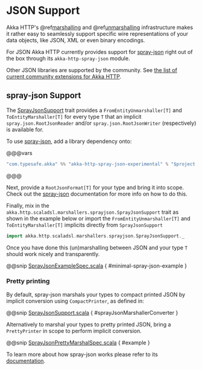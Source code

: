 <a id="akka-http-spray-json"></a>
# JSON Support

Akka HTTP's @ref[marshalling](marshalling.md#http-marshalling-scala) and @ref[unmarshalling](unmarshalling.md#http-unmarshalling-scala)
infrastructure makes it rather easy to seamlessly support specific wire representations of your data objects, like JSON,
XML or even binary encodings.

For JSON Akka HTTP currently provides support for [spray-json] right out of the box through its `akka-http-spray-json` module.

Other JSON libraries are supported by the community.
See [the list of current community extensions for Akka HTTP](http://akka.io/community/#extensions-to-akka-http).

## spray-json Support

The [SprayJsonSupport](@github@/akka-http-marshallers-scala/akka-http-spray-json/src/main/scala/akka/http/scaladsl/marshallers/sprayjson/SprayJsonSupport.scala) trait provides a `FromEntityUnmarshaller[T]` and `ToEntityMarshaller[T]` for every type `T`
that an implicit `spray.json.RootJsonReader` and/or `spray.json.RootJsonWriter` (respectively) is available for.

To use [spray-json], add a library dependency onto:

@@@vars
```sbt
"com.typesafe.akka" %% "akka-http-spray-json-experimental" % "$project.version$"`
```
@@@

Next, provide a `RootJsonFormat[T]` for your type and bring it into scope. Check out the [spray-json] documentation for more info on how to do this.

Finally, mix in the `akka.http.scaladsl.marshallers.sprayjson.SprayJsonSupport` trait as shown in the example below or import the `FromEntityUnmarshaller[T]` and `ToEntityMarshaller[T]`
implicits directly from `SprayJsonSupport`

```scala
import akka.http.scaladsl.marshallers.sprayjson.SprayJsonSupport._
```

Once you have done this (un)marshalling between JSON and your type `T` should work nicely and transparently.

@@snip [SprayJsonExampleSpec.scala](../../../../../test/scala/docs/http/scaladsl/SprayJsonExampleSpec.scala) { #minimal-spray-json-example }

### Pretty printing

By default, spray-json marshals your types to compact printed JSON by implicit conversion using `CompactPrinter`, as defined in:

@@snip [SprayJsonSupport.scala](../../../../../../../akka-http-marshallers-scala/akka-http-spray-json/src/main/scala/akka/http/scaladsl/marshallers/sprayjson/SprayJsonSupport.scala) { #sprayJsonMarshallerConverter }

Alternatively to marshal your types to pretty printed JSON, bring a `PrettyPrinter` in scope to perform implicit conversion.

@@snip [SprayJsonPrettyMarshalSpec.scala](../../../../../test/scala/docs/http/scaladsl/SprayJsonPrettyMarshalSpec.scala) { #example }

To learn more about how spray-json works please refer to its [documentation][spray-json].

[spray-json]: https://github.com/spray/spray-json
